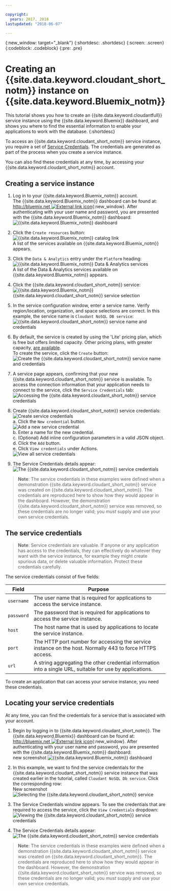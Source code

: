 ```yaml
---

copyright:
  years: 2017, 2018
lastupdated: "2018-06-07"

---
```


{:new_window: target="_blank"}
{:shortdesc: .shortdesc}
{:screen: .screen}
{:codeblock: .codeblock}
{:pre: .pre}

# Creating an {{site.data.keyword.cloudant_short_notm}} instance on {{site.data.keyword.Bluemix_notm}}

This tutorial shows you how to create an {{site.data.keyword.cloudantfull}}
service instance using the {{site.data.keyword.Bluemix}} dashboard,
and shows you where to find the essential information to enable your applications
to work with the database.
{:shortdesc}

To access an {{site.data.keyword.cloudant_short_notm}} service instance,
you require a set of [Service Credentials](#the-service-credentials).
The credentials are generated as part of the process when you create a service instance.

You can also find these credentials at any time,
by accessing your {{site.data.keyword.cloudant_short_notm}} account.

## Creating a service instance

1.  Log in to your {{site.data.keyword.Bluemix_notm}} account.<br/>
    The {{site.data.keyword.Bluemix_notm}} dashboard can be found at:
    [http://bluemix.net ![External link icon](../images/launch-glyph.svg "External link icon")](http://bluemix.net){:new_window}.
    After authenticating with your user name and password,
    you are presented with the {{site.data.keyword.Bluemix_notm}} dashboard:<br/>
    ![{{site.data.keyword.Bluemix_notm}} dashboard](images/img0001.png)

2.  Click the `Create resources` button:<br/>
    ![{{site.data.keyword.Bluemix_notm}} catalog link](images/img0002.png)<br/>
    A list of the services available on {{site.data.keyword.Bluemix_notm}} appears.

3.  Click the `Data & Analytics` entry under the `Platform` heading:<br/>
    ![{{site.data.keyword.Bluemix_notm}} Data & Analytics services](images/img0003.png)<br/>
    A list of the Data & Analytics services
    available on {{site.data.keyword.Bluemix_notm}} appears.

4.  Click the {{site.data.keyword.cloudant_short_notm}} service:<br>
    ![{{site.data.keyword.Bluemix_notm}} {{site.data.keyword.cloudant_short_notm}} service selection](images/img0004.png)

5.  In the service configuration window,
    enter a service name. Verify region/location, organization, and space selections are correct.
    In this example,
    the service name is `Cloudant NoSQL DB service`:<br/>
    ![{{site.data.keyword.cloudant_short_notm}} service name and credentials](images/img0005.png)

6.  By default,
    the service is created by using the 'Lite' pricing plan,
    which is free but offers limited capacity.
    Other pricing plans,
    with greater capacity,
    [are available](../offerings/bluemix.html).<br/>
    To create the service,
    click the `Create` button:<br/>
    ![Create the {{site.data.keyword.cloudant_short_notm}} service name and credentials](images/img0006.png)

7.  A service page appears,
    confirming that your new {{site.data.keyword.cloudant_short_notm}} service is available.
    To access the connection information that your application needs to connect to the service,
    click the `Service Credentials` tab:<br/>
    ![Accessing the {{site.data.keyword.cloudant_short_notm}} service credentials](images/img0007.png)

8.  Create {{site.data.keyword.cloudant_short_notm}} service credentials:
    <br>![Create service credentials](images/img0050.png)
  <br>a. Click the `New credential` button.
  <br>![Add a new service credential](images/img0051.png)
  <br>b. Enter a name for the new credential.
  <br>c. (Optional) Add inline configuration parameters in a valid JSON object.
  <br>d. Click the `Add` button. 
  <br>e. Click `View credentials` under Actions. 
  <br>![View all service credentials](images/img0051.png)

9.  The Service Credentials details appear:<br/>
    ![The {{site.data.keyword.cloudant_short_notm}} service credentials](images/img0009.png)

>   **Note**: The service credentials in these examples
    were defined when a demonstration {{site.data.keyword.cloudant_short_notm}} service was created on {{site.data.keyword.cloudant_short_notm}}.
    The credentials are reproduced here to show how they would appear in the dashboard.
    However,
    the demonstration {{site.data.keyword.cloudant_short_notm}} service was removed,
    so these credentials are no longer valid;
    you _must_ supply and use your own service credentials.

## The service credentials

>   **Note**: Service credentials are valuable.
    If anyone or any application has access to the credentials,
    they can effectively do whatever they want with the service instance,
    for example they might create spurious data,
    or delete valuable information.
    Protect these credentials carefully.

The service credentials consist of five fields:

Field      | Purpose
-----------|--------
`username` | The user name that is required for applications to access the service instance.
`password` | The password that is required for applications to access the service instance.
`host`     | The host name that is used by applications to locate the service instance.
`port`     | The HTTP port number for accessing the service instance on the host. Normally 443 to force HTTPS access.
`url`      | A string aggregating the other credential information into a single URL, suitable for use by applications.

To create an application that can access your service instance,
you need these credentials.

## Locating your service credentials

At any time,
you can find the credentials for a service that is associated with your account.

1.  Begin by logging in to {{site.data.keyword.cloudant_short_notm}}.
    The {{site.data.keyword.Bluemix}} dashboard can be found at:
    [http://bluemix.net ![External link icon](../images/launch-glyph.svg "External link icon")](http://bluemix.net){:new_window}.
    After authenticating with your user name and password,
    you are presented with the {{site.data.keyword.Bluemix_notm}} dashboard:<br/>
new screenshot    ![{{site.data.keyword.Bluemix_notm}} dashboard](images/img0001.png)

3.  In this example,
    we want to find the service credentials for the {{site.data.keyword.cloudant_short_notm}}
    service instance that was created earlier in the tutorial,
    called `Cloudant NoSQL Db service`.
    Click the corresponding row:<br/>
New screenshot    ![Selecting the {{site.data.keyword.cloudant_short_notm}} service](images/img0011.png)

3.  The Service Credentials window appears.
    To see the credentials that are required to access the service,
    click the `View Credentials` dropdown:<br/>
    ![Viewing the {{site.data.keyword.cloudant_short_notm}} service credentials](images/img0008.png)

4.  The Service Credentials details appear:<br/>
    ![The {{site.data.keyword.cloudant_short_notm}} service credentials](images/img0009.png)

>   **Note**: The service credentials in these examples
    were defined when a demonstration {{site.data.keyword.cloudant_short_notm}} service was created on {{site.data.keyword.cloudant_short_notm}}.
    The credentials are reproduced here to show how they would appear in the dashboard.
    However,
    the demonstration {{site.data.keyword.cloudant_short_notm}} service was removed,
    so these credentials are no longer valid;
    you _must_ supply and use your own service credentials.
